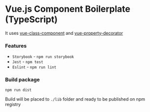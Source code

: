 # Vue.js Component Boilerplate (TypeScript)

It uses [vue-class-component](https://www.npmjs.com/package/vue-class-component) and
[vue-property-decorator](https://www.npmjs.com/package/vue-property-decorator)

### Features
* `Storybook` - `npm run storybook`
* `Jest` - `npm test`
* `Eslint` - `npm run lint`

### Build package
```
npm run dist
```
Build will be placed to `./lib` folder and ready to be published on npm registry
